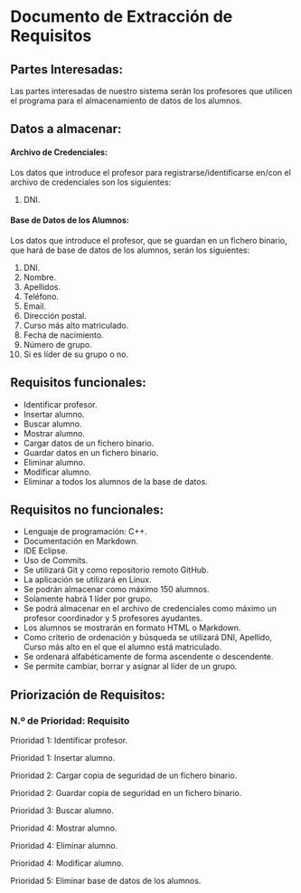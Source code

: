 # Documento de Extracción de Requisitos

## Partes Interesadas:

Las partes interesadas de nuestro sistema serán los profesores que utilicen el programa para el almacenamiento de datos de los alumnos.

## Datos a almacenar:
#### Archivo de Credenciales:
Los datos que introduce el profesor para registrarse/identificarse en/con el archivo de credenciales son los siguientes:

1. DNI.

#### Base de Datos de los Alumnos:
Los datos que introduce el profesor, que se guardan en un fichero binario, que hará de base de datos de los alumnos, serán los siguientes:

1. DNI.
2. Nombre.
3. Apellidos.
4. Teléfono.
5. Email.
6. Dirección postal.
7. Curso más alto matriculado.
8. Fecha de nacimiento.
9. Número de grupo.
10. Si es líder de su grupo o no.

## Requisitos funcionales:
* Identificar profesor.
* Insertar alumno.
* Buscar alumno.
* Mostrar alumno.
* Cargar datos de un fichero binario.
* Guardar datos en un fichero binario.
* Eliminar alumno.
* Modificar alumno.
* Eliminar a todos los alumnos de la base de datos.

## Requisitos no funcionales:
* Lenguaje de programación: C++.
* Documentación en Markdown.
* IDE Eclipse.
* Uso de Commits.
* Se utilizará Git y como repositorio remoto GitHub.
* La aplicación se utilizará en Linux.
* Se podrán almacenar como máximo 150 alumnos.
* Solamente habrá 1 líder por grupo.
* Se podrá almacenar en el archivo de credenciales como máximo un profesor coordinador y 5 profesores ayudantes.
* Los alumnos se mostrarán en formato HTML o Markdown.
* Como criterio de ordenación y búsqueda se utilizará DNI, Apellido, Curso más alto en el que el alumno está matriculado.
* Se ordenará alfabéticamente de forma ascendente o descendente.
* Se permite cambiar, borrar y asignar al líder de un grupo.

## Priorización de Requisitos:
### N.º de Prioridad: Requisito
Prioridad 1: Identificar profesor.

Prioridad 1: Insertar alumno.

Prioridad 2: Cargar copia de seguridad de un fichero binario.

Prioridad 2: Guardar copia de seguridad en un fichero binario.

Prioridad 3: Buscar alumno.

Prioridad 4: Mostrar alumno.

Prioridad 4: Eliminar alumno.

Prioridad 4: Modificar alumno.

Prioridad 5: Eliminar base de datos de los alumnos.
